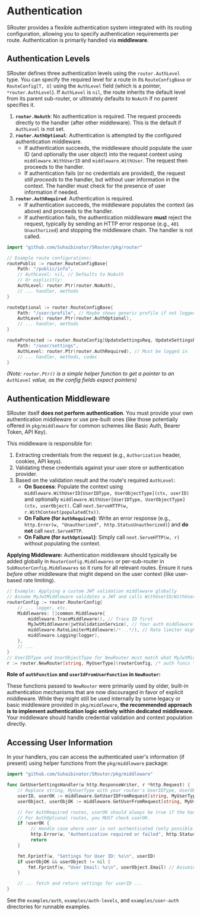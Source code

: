 # Authentication

SRouter provides a flexible authentication system integrated with its routing configuration, allowing you to specify authentication requirements per route. Authentication is primarily handled via **middleware**.

## Authentication Levels

SRouter defines three authentication levels using the `router.AuthLevel` type. You can specify the required level for a route in its `RouteConfigBase` or `RouteConfig[T, U]` using the `AuthLevel` field (which is a pointer, `*router.AuthLevel`). If `AuthLevel` is `nil`, the route inherits the default level from its parent sub-router, or ultimately defaults to `NoAuth` if no parent specifies it.

1.  **`router.NoAuth`**: No authentication is required. The request proceeds directly to the handler (after other middleware). This is the default if `AuthLevel` is not set.
2.  **`router.AuthOptional`**: Authentication is attempted by the configured authentication middleware.
    *   If authentication succeeds, the middleware should populate the user ID (and optionally the user object) into the request context using `middleware.WithUserID` and `middleware.WithUser`. The request then proceeds to the handler.
    *   If authentication fails (or no credentials are provided), the request *still proceeds* to the handler, but without user information in the context. The handler must check for the presence of user information if needed.
3.  **`router.AuthRequired`**: Authentication is required.
    *   If authentication succeeds, the middleware populates the context (as above) and proceeds to the handler.
    *   If authentication fails, the authentication middleware **must** reject the request, typically by sending an HTTP error response (e.g., `401 Unauthorized`) and stopping the middleware chain. The handler is not called.

```go
import "github.com/Suhaibinator/SRouter/pkg/router"

// Example route configurations:
routePublic := router.RouteConfigBase{
    Path: "/public/info",
    // AuthLevel: nil, // Defaults to NoAuth
    // Or explicitly:
    AuthLevel: router.Ptr(router.NoAuth),
    // ... handler, methods
}

routeOptional := router.RouteConfigBase{
    Path: "/user/profile", // Maybe shows generic profile if not logged in, specific if logged in
    AuthLevel: router.Ptr(router.AuthOptional),
    // ... handler, methods
}

routeProtected := router.RouteConfig[UpdateSettingsReq, UpdateSettingsResp]{
    Path: "/user/settings",
    AuthLevel: router.Ptr(router.AuthRequired), // Must be logged in
    // ... handler, methods, codec
}
```
*(Note: `router.Ptr()` is a simple helper function to get a pointer to an `AuthLevel` value, as the config fields expect pointers)*

## Authentication Middleware

SRouter itself **does not perform authentication**. You must provide your own authentication middleware or use pre-built ones (like those potentially offered in `pkg/middleware` for common schemes like Basic Auth, Bearer Token, API Key).

This middleware is responsible for:

1.  Extracting credentials from the request (e.g., `Authorization` header, cookies, API keys).
2.  Validating these credentials against your user store or authentication provider.
3.  Based on the validation result and the route's required `AuthLevel`:
    *   **On Success**: Populate the context using `middleware.WithUserID[UserIDType, UserObjectType](ctx, userID)` and optionally `middleware.WithUser[UserIDType, UserObjectType](ctx, userObject)`. Call `next.ServeHTTP(w, r.WithContext(populatedCtx))`.
    *   **On Failure (for `AuthRequired`)**: Write an error response (e.g., `http.Error(w, "Unauthorized", http.StatusUnauthorized)`) and **do not** call `next.ServeHTTP`.
    *   **On Failure (for `AuthOptional`)**: Simply call `next.ServeHTTP(w, r)` without populating the context.

**Applying Middleware:** Authentication middleware should typically be added globally in `RouterConfig.Middlewares` or per-sub-router in `SubRouterConfig.Middlewares` so it runs for all relevant routes. Ensure it runs *before* other middleware that might depend on the user context (like user-based rate limiting).

```go
// Example: Applying a custom JWT validation middleware globally
// Assume MyJwtMiddleware validates a JWT and calls WithUserID/WithUser on success
routerConfig := router.RouterConfig{
    // ... logger, etc.
    Middlewares: []common.Middleware{
        middleware.TraceMiddleware(), // Trace ID first
        MyJwtMiddleware(jwtValidationService), // Your auth middleware
        middleware.RateLimiterMiddleware(/*...*/), // Rate limiter might depend on user ID
        middleware.Logging(logger),
    },
    // ...
}
// UserIDType and UserObjectType for NewRouter must match what MyJwtMiddleware puts in context
r := router.NewRouter[string, MyUserType](routerConfig, /* auth funcs */)
```

**Role of `authFunction` and `userIdFromUserFunction` in `NewRouter`:**

These functions passed to `NewRouter` were primarily used by older, built-in authentication mechanisms that are now discouraged in favor of explicit middleware. While they might still be used internally by some legacy or basic middleware provided in `pkg/middleware`, **the recommended approach is to implement authentication logic entirely within dedicated middleware.** Your middleware should handle credential validation and context population directly.

## Accessing User Information

In your handlers, you can access the authenticated user's information (if present) using helper functions from the `pkg/middleware` package:

```go
import "github.com/Suhaibinator/SRouter/pkg/middleware"

func GetUserSettingsHandler(w http.ResponseWriter, r *http.Request) {
    // Replace string, MyUserType with your router's UserIDType, UserObjectType
    userID, userOK := middleware.GetUserIDFromRequest[string, MyUserType](r)
    userObject, userObjOK := middleware.GetUserFromRequest[string, MyUserType](r) // Returns *MyUserType

    // For AuthRequired routes, userOK should always be true if the handler is reached.
    // For AuthOptional routes, you MUST check userOK.
    if !userOK {
         // Handle case where user is not authenticated (only possible for AuthOptional)
         http.Error(w, "Authentication required or failed", http.StatusUnauthorized)
         return
    }

    fmt.Fprintf(w, "Settings for User ID: %s\n", userID)
    if userObjOK && userObject != nil {
        fmt.Fprintf(w, "User Email: %s\n", userObject.Email) // Assuming MyUserType has Email
    }

    // ... fetch and return settings for userID ...
}
```

See the `examples/auth`, `examples/auth-levels`, and `examples/user-auth` directories for runnable examples.
